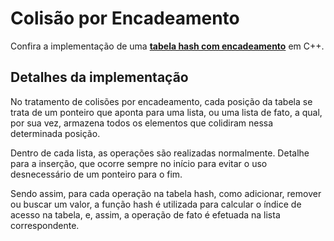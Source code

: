 # Colisão por Encadeamento

Confira a implementação de uma **[tabela hash com encadeamento](../src/hash/LinkedHashTable.cpp)** em C++.

## Detalhes da implementação

No tratamento de colisões por encadeamento, cada posição da tabela se trata de um ponteiro que aponta para uma lista, ou
uma lista de fato, a qual, por sua vez, armazena todos os elementos que colidiram nessa determinada posição.

Dentro de cada lista, as operações são realizadas normalmente. Detalhe para a inserção, que ocorre sempre no início para
evitar o uso desnecessário de um ponteiro para o fim.

Sendo assim, para cada operação na tabela hash, como adicionar, remover ou buscar um valor, a função hash é utilizada
para calcular o índice de acesso na tabela, e, assim, a operação de fato é efetuada na lista correspondente.
